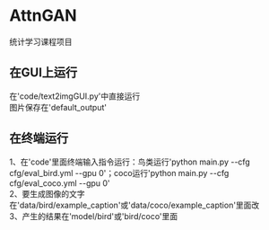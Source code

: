 # AttnGAN
 统计学习课程项目
## 在GUI上运行
 在'code/text2imgGUI.py'中直接运行  
 图片保存在'default_output'
## 在终端运行
 1、在'code'里面终端输入指令运行：鸟类运行'python main.py --cfg cfg/eval_bird.yml --gpu 0'；coco运行'python main.py --cfg cfg/eval_coco.yml --gpu 0'  
 2、要生成图像的文字在'data/bird/example_caption'或'data/coco/example_caption'里面改  
 3、产生的结果在'model/bird'或'bird/coco'里面
